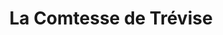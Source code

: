 ---
title: "La Comtesse de Trévise"
url: /le-plessis-trevise/la-comtesse-de-trevise/
shop: Bäckerei
---